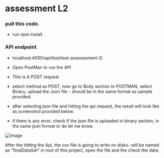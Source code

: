 # assessment L2
 

### pull this code.
- run npm install.

### API endpoint
- localhost:4000/api/test/test-assessement-l2


- Open PostMan to run the API
- This is A POST request
- select method as POST, now go to Body section In POSTMAN, select Binary, upload the Json file - should be in the same format as sample provided.
- after selecting json file and hitting the api request, the result will look like as screenshot provided below.
- if there is any error, check if the json file is uploaded in binary section, in the same json format or do let me know.

![image](https://user-images.githubusercontent.com/54564161/119331847-74cab700-bca5-11eb-9f3f-a84ebf2e966f.png)

After the hitting the Api, the csv file is going to write on disks-  will be named as "finalDataSet" in root of this project, open the file and the check the data.
